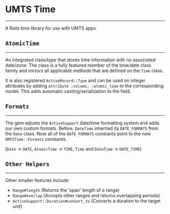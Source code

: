 UMTS Time
=========

---

A Rails time library for use with UMTS apps.

`AtomicTime`
------------

---

An integrated class/type that stores time information with no associated 
date/zone. The class is a fully featured member of the time/date class family
and mirrors all applicable methods that are defined on the `Time` class.

It is also registered `ActiveRecord::Type` and can be used on integer attributes
by adding `attribute :column, :atomic_time` to the corresponding model.
This adds automatic casting/serialization to the field.

`Formats`
---------

---

The gem adjusts the `ActiveSupport` date/time formatting system and adds
our own custom formats. Before, `DateTime` inherited its `DATE_FORMATS` from
the `Date` class. Now all of the `DATE_FORMATS` constants point to the new
`UMTSTime::Formats` constants.

(`Date` -> `DATE`, `AtomicTime` -> `TIME`, `Time` and `DateTime` -> `DATE_TIME`)

`Other Helpers`
---------------

---

Other smaller features include:

- `Range#length` (Returns the 'span' length of a range)
- `Range#overlap` (Accepts other ranges and returns overlapping periods)
- `ActiveSupport::Duration#convert_to` (Converts a duration to the target unit)
